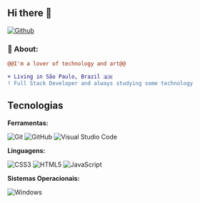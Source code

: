 ## Hi there 👋
[![Github](https://img.shields.io/github/followers/RichardRichk?label=Follow&style=social)](https://github.com/RichardRichk)

### **🧐 About:**

```diff
@@I'm a lover of technology and art@@

+ Living in São Paulo, Brazil 🇧🇷
! Full Stack Developer and always studying some technology
```

###

## Tecnologias

**Ferramentas:**

![Git](https://img.shields.io/badge/git-%23F05033.svg?style=for-the-badge&logo=git&logoColor=white)
![GitHub](https://img.shields.io/badge/github-%23121011.svg?style=for-the-badge&logo=github&logoColor=white)
![Visual Studio Code](https://img.shields.io/badge/Visual%20Studio%20Code-0078d7.svg?style=for-the-badge&logo=visual-studio-code&logoColor=white)

**Linguagens:**

![CSS3](https://img.shields.io/badge/css3-%231572B6.svg?style=for-the-badge&logo=css3&logoColor=white)
![HTML5](https://img.shields.io/badge/html5-%23E34F26.svg?style=for-the-badge&logo=html5&logoColor=white)
![JavaScript](https://img.shields.io/badge/javascript-%23323330.svg?style=for-the-badge&logo=javascript&logoColor=%23F7DF1E)

**Sistemas Operacionais:**

![Windows](https://img.shields.io/badge/Windows-0078D6?style=for-the-badge&logo=windows&logoColor=white)

<!--
**RichardRichk/RichardRichk** is a ✨ _special_ ✨ repository because its `README.md` (this file) appears on your GitHub profile.

Here are some ideas to get you started:

- 🔭 I’m currently working on ...
- 🌱 I’m currently learning ...
- 👯 I’m looking to collaborate on ...
- 🤔 I’m looking for help with ...
- 💬 Ask me about ...
- 📫 How to reach me: ...
- 😄 Pronouns: ...
- ⚡ Fun fact: ...
-->
